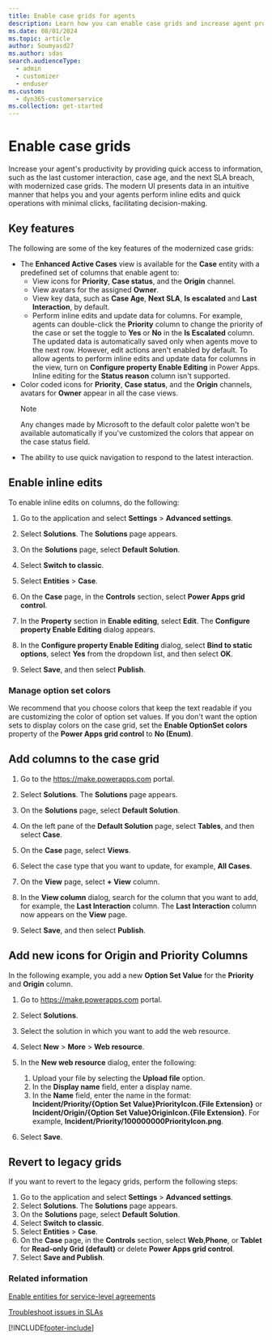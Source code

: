 ```yaml
---
title: Enable case grids for agents
description: Learn how you can enable case grids and increase agent productivity.
ms.date: 08/01/2024
ms.topic: article
author: Soumyasd27
ms.author: sdas
search.audienceType: 
  - admin
  - customizer
  - enduser
ms.custom: 
  - dyn365-customerservice
ms.collection: get-started
---
```


# Enable case grids

Increase your agent's productivity by providing quick access to information, such as the last customer interaction, case age, and the next SLA breach, with modernized case grids. The modern UI presents data in an intuitive manner that helps you and your agents perform inline edits and quick operations with minimal clicks, facilitating decision-making.

## Key features

The following are some of the key features of the modernized case grids:

- The **Enhanced Active Cases** view is available for the **Case** entity with a predefined set of columns that enable agent to:
    - View icons for **Priority**, **Case status**, and the **Origin** channel.
    -	View avatars for the assigned **Owner**.
    - View key data, such as **Case Age**, **Next SLA**, **Is escalated** and **Last Interaction**, by default.
    - Perform inline edits and update data for columns. For example, agents can double-click the **Priority** column to change the priority of the case or set the toggle to **Yes** or **No** in the **Is Escalated** column. The updated data is automatically saved only when agents move to the next row. However, edit actions aren't enabled by default. To allow agents to perform inline edits and update data for columns in the view, turn on **Configure property Enable Editing** in Power Apps. Inline editing for the **Status reason** column isn't supported.
- Color coded icons for **Priority**, **Case status**, and the **Origin** channels, avatars for **Owner** appear in all the case views.
  > [!NOTE]
  > Any changes made by Microsoft to the default color palette won't be available automatically if you've customized the colors that appear on the case status field.
- The ability to use quick navigation to respond to the latest interaction.

## Enable inline edits 

To enable inline edits on columns, do the following:

1. Go to the application and select **Settings** > **Advanced settings**.
1. Select **Solutions**. The **Solutions** page appears.
1. On the **Solutions** page, select **Default Solution**.
1. Select **Switch to classic**.
1. Select **Entities** > **Case**.
1. On the **Case** page, in the **Controls** section, select **Power Apps grid control**.
1. In the **Property** section in **Enable editing**, select **Edit**. The **Configure property Enable Editing** dialog appears.
1. In the **Configure property Enable Editing** dialog, select **Bind to static options**, select **Yes** from the dropdown list, and then select **OK**.

1. Select **Save**, and then select **Publish**.

### Manage option set colors

We recommend that you choose colors that keep the text readable if you are customizing the color of option set values. If you don't want the option sets to display colors on the case grid, set the **Enable OptionSet colors** property of the **Power Apps grid control** to **No (Enum)**.


## Add columns to the case grid

1. Go to the https://make.powerapps.com portal.

1. Select **Solutions**. The **Solutions** page appears.
1. On the **Solutions** page, select **Default Solution**.
1. On the left pane of the **Default Solution** page, select **Tables**, and then select **Case**.
1. On the **Case** page, select **Views**.
1. Select the case type that you want to update, for example, **All Cases**.
1. On the **View** page, select **+ View** column.
1. In the **View column** dialog, search for the column that you want to add, for example, the **Last Interaction** column. The **Last Interaction** column now appears on the **View** page.
1. Select **Save**, and then select **Publish**.

## Add new icons for Origin and Priority Columns

In the following example, you add a new **Option Set Value** for the **Priority** and **Origin** column.

1. Go to https://make.powerapps.com portal.
1. Select **Solutions**.
1. Select the solution in which you want to add the web resource. 
1. Select **New** > **More** > **Web resource**.
1. In the **New web resource** dialog, enter the following:

   1. Upload your file by selecting the **Upload file** option.
   1. In the **Display name** field, enter a display name.
   1. In the **Name** field, enter the name in the format: **Incident/Priority/{Option Set Value}PriorityIcon.{File Extension}** or **Incident/Origin/{Option Set Value}OriginIcon.{File Extension}**. For example, **Incident/Priority/100000000PriorityIcon.png**.
1. Select **Save**.

## Revert to legacy grids

If you want to revert to the legacy grids, perform the following steps:

1. Go to the application and select **Settings** > **Advanced settings**.
1. Select **Solutions**. The **Solutions** page appears.
1. On the **Solutions** page, select **Default Solution**.
1. Select **Switch to classic**.
1. Select **Entities** > **Case**.
1. On the **Case** page, in the **Controls** section, select **Web**,**Phone**, or **Tablet** for **Read-only Grid (default)** or delete **Power Apps grid control**.
1. Select **Save and Publish**.

### Related information

[Enable entities for service-level agreements](enable-entities-service-level-agreements.md)
  
[Troubleshoot issues in SLAs](../troubleshoot-sla-issues.md)  


[!INCLUDE[footer-include](../../includes/footer-banner.md)]
